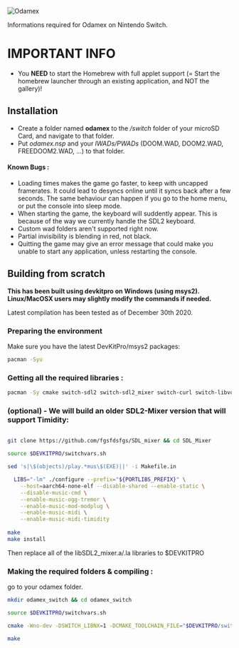 ![Odamex](https://github.com/odamex/odamex/blob/development/media/logo_128.png?raw=true)

Informations required for Odamex on Nintendo Switch.

# IMPORTANT INFO
- You **NEED** to start the Homebrew with full applet support (= Start the homebrew launcher through an existing application, and NOT the gallery)!

## Installation
- Create a folder named **odamex** to the */switch* folder of your microSD Card, and navigate to that folder.
- Put *odamex.nsp* and your *IWADs/PWADs* (DOOM.WAD, DOOM2.WAD, FREEDOOM2.WAD, ...) to that folder.

#### Known Bugs :
- Loading times makes the game go faster, to keep with uncapped framerates. It could lead to desyncs online until it syncs back after a few seconds. The same behaviour can happen if you go to the home menu, or put the console into sleep mode.
- When starting the game, the keyboard will suddently appear. This is because of the way we currently handle the SDL2 keyboard.
- Custom wad folders aren't supported right now.
- Partial invisibility is blending in red, not black.
- Quitting the game may give an error message that could make you unable to start any application, unless restarting the console.

## Building from scratch

**This has been built using devkitpro on Windows (using msys2). Linux/MacOSX users may slightly modify the commands if needed.**

Latest compilation has been tested as of December 30th 2020.

### Preparing the environment 
Make sure you have the latest DevKitPro/msys2 packages:

```sh
pacman -Syu 
```

### Getting all the required libraries :

```sh
pacman -Sy cmake switch-sdl2 switch-sdl2_mixer switch-curl switch-libvorbis switch-opusfile switch-zlib switch-pkg-config switch-libvorbisidec switch-libogg switch-libopus switch-libpng devkitpro-pkgbuild-helpers
```

### (optional) - We will build an older SDL2-Mixer version that will support Timidity:

```sh

git clone https://github.com/fgsfdsfgs/SDL_mixer && cd SDL_Mixer

source $DEVKITPRO/switchvars.sh

sed 's|\$(objects)/play.*mus\$(EXE)||' -i Makefile.in

  LIBS="-lm" ./configure --prefix="${PORTLIBS_PREFIX}" \
    --host=aarch64-none-elf --disable-shared --enable-static \
    --disable-music-cmd \
    --enable-music-ogg-tremor \
	--enable-music-mod-modplug \
	--enable-music-midi \
	--enable-music-midi-timidity
	
make 
make install
```

Then replace all of the libSDL2_mixer.a/.la libraries to $DEVKITPRO

### Making the required folders & compiling :

go to your odamex folder. 

```sh
mkdir odamex_switch && cd odamex_switch

source $DEVKITPRO/switchvars.sh

cmake -Wno-dev -DSWITCH_LIBNX=1 -DCMAKE_TOOLCHAIN_FILE="$DEVKITPRO/switch.cmake" ../odamex

make
```


